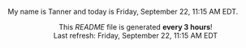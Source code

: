 My name is Tanner and today is Friday, September 22, 11:15 AM EDT.

<p align="center">This <i>README</i> file is generated <b>every 3 hours</b>!</br>Last refresh: Friday, September 22, 11:15 AM EDT<br /></p>
